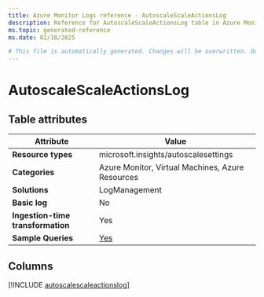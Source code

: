 ```yaml
---
title: Azure Monitor Logs reference - AutoscaleScaleActionsLog
description: Reference for AutoscaleScaleActionsLog table in Azure Monitor Logs.
ms.topic: generated-reference
ms.date: 02/18/2025

# This file is automatically generated. Changes will be overwritten. Do not change this file directly.
---
```


# AutoscaleScaleActionsLog




## Table attributes

|Attribute|Value|
|---|---|
|**Resource types**|microsoft.insights/autoscalesettings|
|**Categories**|Azure Monitor, Virtual Machines, Azure Resources|
|**Solutions**| LogManagement|
|**Basic log**|No|
|**Ingestion-time transformation**|Yes|
|**Sample Queries**|[Yes](/azure/azure-monitor/reference/queries/autoscalescaleactionslog)|



## Columns
  
[!INCLUDE [autoscalescaleactionslog](~/reusable-content/ce-skilling/azure/includes/azure-monitor/reference/tables/autoscalescaleactionslog-include.md)]

